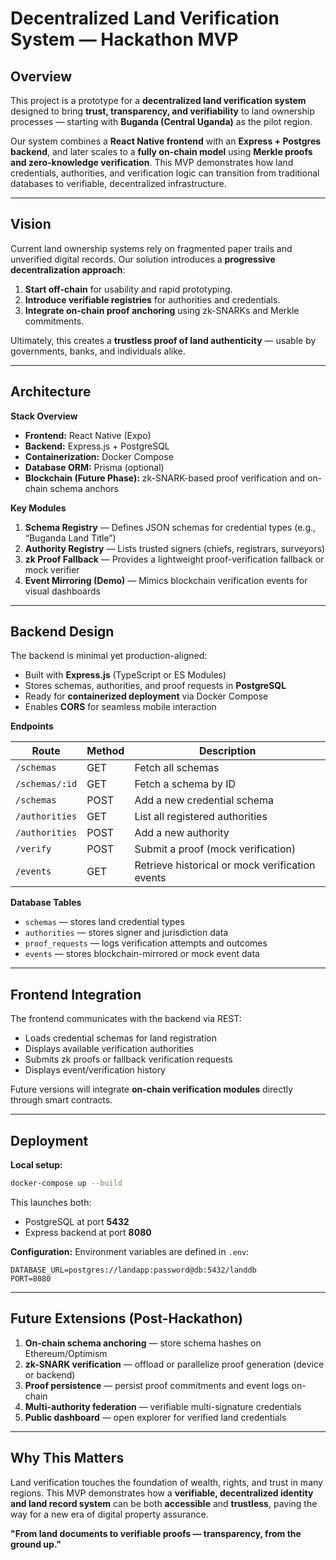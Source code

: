 # Decentralized Land Verification System — Hackathon MVP

## Overview

This project is a prototype for a **decentralized land verification system** designed to bring **trust, transparency, and verifiability** to land ownership processes — starting with **Buganda (Central Uganda)** as the pilot region.

Our system combines a **React Native frontend** with an **Express + Postgres backend**, and later scales to a **fully on-chain model** using **Merkle proofs and zero-knowledge verification**. This MVP demonstrates how land credentials, authorities, and verification logic can transition from traditional databases to verifiable, decentralized infrastructure.

---

## Vision

Current land ownership systems rely on fragmented paper trails and unverified digital records.
Our solution introduces a **progressive decentralization approach**:

1. **Start off-chain** for usability and rapid prototyping.
2. **Introduce verifiable registries** for authorities and credentials.
3. **Integrate on-chain proof anchoring** using zk-SNARKs and Merkle commitments.

Ultimately, this creates a **trustless proof of land authenticity** — usable by governments, banks, and individuals alike.

---

## Architecture

**Stack Overview**

* **Frontend:** React Native (Expo)
* **Backend:** Express.js + PostgreSQL
* **Containerization:** Docker Compose
* **Database ORM:** Prisma (optional)
* **Blockchain (Future Phase):** zk-SNARK-based proof verification and on-chain schema anchors

**Key Modules**

1. **Schema Registry** — Defines JSON schemas for credential types (e.g., “Buganda Land Title”)
2. **Authority Registry** — Lists trusted signers (chiefs, registrars, surveyors)
3. **zk Proof Fallback** — Provides a lightweight proof-verification fallback or mock verifier
4. **Event Mirroring (Demo)** — Mimics blockchain verification events for visual dashboards

---

## Backend Design

The backend is minimal yet production-aligned:

* Built with **Express.js** (TypeScript or ES Modules)
* Stores schemas, authorities, and proof requests in **PostgreSQL**
* Ready for **containerized deployment** via Docker Compose
* Enables **CORS** for seamless mobile interaction

**Endpoints**

| Route          | Method | Description                                     |
| -------------- | ------ | ----------------------------------------------- |
| `/schemas`     | GET    | Fetch all schemas                               |
| `/schemas/:id` | GET    | Fetch a schema by ID                            |
| `/schemas`     | POST   | Add a new credential schema                     |
| `/authorities` | GET    | List all registered authorities                 |
| `/authorities` | POST   | Add a new authority                             |
| `/verify`      | POST   | Submit a proof (mock verification)              |
| `/events`      | GET    | Retrieve historical or mock verification events |

**Database Tables**

* `schemas` — stores land credential types
* `authorities` — stores signer and jurisdiction data
* `proof_requests` — logs verification attempts and outcomes
* `events` — stores blockchain-mirrored or mock event data

---

## Frontend Integration

The frontend communicates with the backend via REST:

* Loads credential schemas for land registration
* Displays available verification authorities
* Submits zk proofs or fallback verification requests
* Displays event/verification history

Future versions will integrate **on-chain verification modules** directly through smart contracts.

---

## Deployment

**Local setup:**

```bash
docker-compose up --build
```

This launches both:

* PostgreSQL at port **5432**
* Express backend at port **8080**

**Configuration:**
Environment variables are defined in `.env`:

```
DATABASE_URL=postgres://landapp:password@db:5432/landdb
PORT=8080
```

---

## Future Extensions (Post-Hackathon)

1. **On-chain schema anchoring** — store schema hashes on Ethereum/Optimism
2. **zk-SNARK verification** — offload or parallelize proof generation (device or backend)
3. **Proof persistence** — persist proof commitments and event logs on-chain
4. **Multi-authority federation** — verifiable multi-signature credentials
5. **Public dashboard** — open explorer for verified land credentials

---

## Why This Matters

Land verification touches the foundation of wealth, rights, and trust in many regions.
This MVP demonstrates how a **verifiable, decentralized identity and land record system** can be both **accessible** and **trustless**, paving the way for a new era of digital property assurance.

**"From land documents to verifiable proofs — transparency, from the ground up."**
